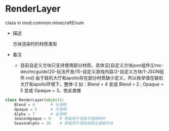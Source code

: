 # RenderLayer

class in mod.common.minecraftEnum

- 描述

    方块渲染时的材质类型

- 备注
    - 目前自定义方块只支持使用部分材质，具体见[自定义方块json组件][/mc-dev/mcguide/20-玩法开发/15-自定义游戏内容/2-自定义方块/1-JSON组件.md]
        由于联机大厅和apollo存在部分材质缺少定义，所以枚举值在联机大厅和apollo环境下，整体-2
        如：Blend = 4 变成 Blend = 2 ; Opaque = 5 变成 Opaque = 3，依此类推



```python
class RenderLayer(object):
	Blend = 4		# 半透明
	Opaque = 5		# 不透明
	Alpha = 7		# 全透明
	SeasonOpaque = 9	# 原版用于渲染不透明树叶
	SeasonAlpha = 10	# 原版用于渲染局部全透明方块

``` 

